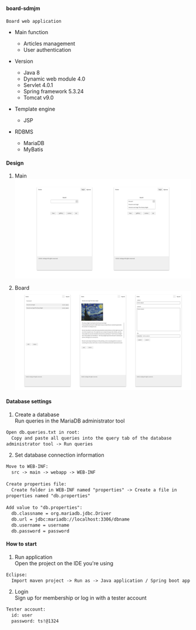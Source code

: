 #### board-sdmjm
```
Board web application
```

+ Main function
  + Articles management
  + User authentication

+ Version
  + Java 8
  + Dynamic web module 4.0
  + Servlet 4.0.1
  + Spring framework 5.3.24
  + Tomcat v9.0
  
+ Template engine
  + JSP

+ RDBMS
  + MariaDB
  + MyBatis

#### Design
1. Main   
![board-main-display](./images-readme/board-main-display.png)

2. Board   
![board-board-display](./images-readme/board-board-display.png)

#### Database settings
1. Create a database   
Run queries in the MariaDB administrator tool
```
Open db.queries.txt in root:
  Copy and paste all queries into the query tab of the database administrator tool -> Run queries
```

2. Set database connection information
```
Move to WEB-INF:
  src -> main -> webapp -> WEB-INF

Create properties file:
  Create folder in WEB-INF named "properties" -> Create a file in properties named "db.properties"
  
Add value to "db.properties":
  db.classname = org.mariadb.jdbc.Driver
  db.url = jdbc:mariadb://localhost:3306/dbname
  db.username = username
  db.password = password
```

#### How to start
1. Run application   
Open the project on the IDE you're using
```
Eclipse:
  Import maven project -> Run as -> Java application / Spring boot app
```

2. Login   
Sign up for membership or log in with a tester account
```
Tester account:
  id: user
  password: ts!@1324
```